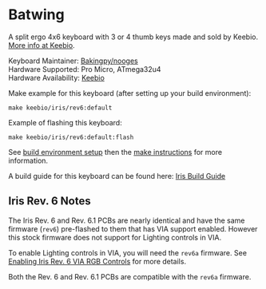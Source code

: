 Batwing
====

A split ergo 4x6 keyboard with 3 or 4 thumb keys made and sold by Keebio. [More info at Keebio](https://keeb.io).

Keyboard Maintainer: [Bakingpy/nooges](https://github.com/nooges)  
Hardware Supported: Pro Micro, ATmega32u4  
Hardware Availability: [Keebio](https://keeb.io)  

Make example for this keyboard (after setting up your build environment):

    make keebio/iris/rev6:default

Example of flashing this keyboard:

    make keebio/iris/rev6:default:flash

See [build environment setup](https://docs.qmk.fm/#/newbs_getting_started) then the [make instructions](https://docs.qmk.fm/#/getting_started_make_guide) for more information.

A build guide for this keyboard can be found here: [Iris Build Guide](https://docs.keeb.io/iris-rev6-build-guide)

## Iris Rev. 6 Notes

The Iris Rev. 6 and Rev. 6.1 PCBs are nearly identical and have the same firmware (`rev6`) pre-flashed to them that has VIA support enabled. However this stock firmware does not support for Lighting controls in VIA.

To enable Lighting controls in VIA, you will need the `rev6a` firmware. See [Enabling Iris Rev. 6 VIA RGB Controls](https://docs.keeb.io/iris-rev6-rgb-via) for more details.

Both the Rev. 6 and Rev. 6.1 PCBs are compatible with the `rev6a` firmware.
